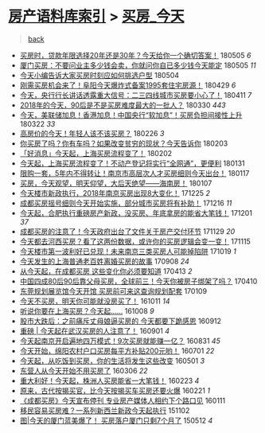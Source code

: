 [房产语料库索引](../../README.md)  > [买房_今天](买房_今天.md)
====
> [back](../README.md)

- [买房时，贷款年限选择20年还是30年？今天给你一个确切答案！](http://jkwz.applinzi.com/ittc/7099627239509591046.html#%E4%B9%B0%E6%88%BF%E6%97%B6%EF%BC%8C%E8%B4%B7%E6%AC%BE%E5%B9%B4%E9%99%90%E9%80%89%E6%8B%A920%E5%B9%B4%E8%BF%98%E6%98%AF30%E5%B9%B4%EF%BC%9F%E4%BB%8A%E5%A4%A9%E7%BB%99%E4%BD%A0%E4%B8%80%E4%B8%AA%E7%A1%AE%E5%88%87%E7%AD%94%E6%A1%88%EF%BC%81) 180505 *6* 
- [厦门买房：不要问业主多少钱会卖，你就问你自已多少钱今天能定](http://jkwz.applinzi.com/ittc/7099548937520415754.html#%E5%8E%A6%E9%97%A8%E4%B9%B0%E6%88%BF%EF%BC%9A%E4%B8%8D%E8%A6%81%E9%97%AE%E4%B8%9A%E4%B8%BB%E5%A4%9A%E5%B0%91%E9%92%B1%E4%BC%9A%E5%8D%96%EF%BC%8C%E4%BD%A0%E5%B0%B1%E9%97%AE%E4%BD%A0%E8%87%AA%E5%B7%B2%E5%A4%9A%E5%B0%91%E9%92%B1%E4%BB%8A%E5%A4%A9%E8%83%BD%E5%AE%9A) 180505 *11* 
- [今天小编告诉大家买房时刻应如何挑选户型](http://jkwz.applinzi.com/ittc/7099365828896228359.html#%E4%BB%8A%E5%A4%A9%E5%B0%8F%E7%BC%96%E5%91%8A%E8%AF%89%E5%A4%A7%E5%AE%B6%E4%B9%B0%E6%88%BF%E6%97%B6%E5%88%BB%E5%BA%94%E5%A6%82%E4%BD%95%E6%8C%91%E9%80%89%E6%88%B7%E5%9E%8B) 180504  
- [刚需买房机会来了！阜阳今天爆炸式备案1995套住宅房源！](http://jkwz.applinzi.com/ittc/7097528505556550667.html#%E5%88%9A%E9%9C%80%E4%B9%B0%E6%88%BF%E6%9C%BA%E4%BC%9A%E6%9D%A5%E4%BA%86%EF%BC%81%E9%98%9C%E9%98%B3%E4%BB%8A%E5%A4%A9%E7%88%86%E7%82%B8%E5%BC%8F%E5%A4%87%E6%A1%881995%E5%A5%97%E4%BD%8F%E5%AE%85%E6%88%BF%E6%BA%90%EF%BC%81) 180429 *6* 
- [今天，央行行长讲话透露重大信号：二三四线城市买房要小心了！](http://jkwz.applinzi.com/ittc/7090840304179741706.html#%E4%BB%8A%E5%A4%A9%EF%BC%8C%E5%A4%AE%E8%A1%8C%E8%A1%8C%E9%95%BF%E8%AE%B2%E8%AF%9D%E9%80%8F%E9%9C%B2%E9%87%8D%E5%A4%A7%E4%BF%A1%E5%8F%B7%EF%BC%9A%E4%BA%8C%E4%B8%89%E5%9B%9B%E7%BA%BF%E5%9F%8E%E5%B8%82%E4%B9%B0%E6%88%BF%E8%A6%81%E5%B0%8F%E5%BF%83%E4%BA%86%EF%BC%81) 180411 *7* 
- [2018年的今天，90后是不是买房难度最大的一批人？](http://jkwz.applinzi.com/ittc/7086282921914926090.html#2018%E5%B9%B4%E7%9A%84%E4%BB%8A%E5%A4%A9%EF%BC%8C90%E5%90%8E%E6%98%AF%E4%B8%8D%E6%98%AF%E4%B9%B0%E6%88%BF%E9%9A%BE%E5%BA%A6%E6%9C%80%E5%A4%A7%E7%9A%84%E4%B8%80%E6%89%B9%E4%BA%BA%EF%BC%9F) 180330 *443* 
- [今天，美联储加息！香港加息！中国央行“软加息”！买房负担间接性上升](http://jkwz.applinzi.com/ittc/7083422998772319243.html#%E4%BB%8A%E5%A4%A9%EF%BC%8C%E7%BE%8E%E8%81%94%E5%82%A8%E5%8A%A0%E6%81%AF%EF%BC%81%E9%A6%99%E6%B8%AF%E5%8A%A0%E6%81%AF%EF%BC%81%E4%B8%AD%E5%9B%BD%E5%A4%AE%E8%A1%8C%E2%80%9C%E8%BD%AF%E5%8A%A0%E6%81%AF%E2%80%9D%EF%BC%81%E4%B9%B0%E6%88%BF%E8%B4%9F%E6%8B%85%E9%97%B4%E6%8E%A5%E6%80%A7%E4%B8%8A%E5%8D%87) 180322 *33* 
- [高房价的今天！年轻人该不该买房？](http://jkwz.applinzi.com/ittc/7074451133685040135.html#%E9%AB%98%E6%88%BF%E4%BB%B7%E7%9A%84%E4%BB%8A%E5%A4%A9%EF%BC%81%E5%B9%B4%E8%BD%BB%E4%BA%BA%E8%AF%A5%E4%B8%8D%E8%AF%A5%E4%B9%B0%E6%88%BF%EF%BC%9F) 180226 *3* 
- [你买房了吗？你有车吗？如果改变贫穷的现状？今天告诉你](http://jkwz.applinzi.com/ittc/7065647856075932679.html#%E4%BD%A0%E4%B9%B0%E6%88%BF%E4%BA%86%E5%90%97%EF%BC%9F%E4%BD%A0%E6%9C%89%E8%BD%A6%E5%90%97%EF%BC%9F%E5%A6%82%E6%9E%9C%E6%94%B9%E5%8F%98%E8%B4%AB%E7%A9%B7%E7%9A%84%E7%8E%B0%E7%8A%B6%EF%BC%9F%E4%BB%8A%E5%A4%A9%E5%91%8A%E8%AF%89%E4%BD%A0) 180203  
- [「好消息」今天起，上海买房流程变了！](http://jkwz.applinzi.com/ittc/7065399581909451793.html#%E3%80%8C%E5%A5%BD%E6%B6%88%E6%81%AF%E3%80%8D%E4%BB%8A%E5%A4%A9%E8%B5%B7%EF%BC%8C%E4%B8%8A%E6%B5%B7%E4%B9%B0%E6%88%BF%E6%B5%81%E7%A8%8B%E5%8F%98%E4%BA%86%EF%BC%81) 180202  
- [今天起，上海买房流程变了！不动产登记将实行“全网通”，更便利](http://jkwz.applinzi.com/ittc/7064880711347995665.html#%E4%BB%8A%E5%A4%A9%E8%B5%B7%EF%BC%8C%E4%B8%8A%E6%B5%B7%E4%B9%B0%E6%88%BF%E6%B5%81%E7%A8%8B%E5%8F%98%E4%BA%86%EF%BC%81%E4%B8%8D%E5%8A%A8%E4%BA%A7%E7%99%BB%E8%AE%B0%E5%B0%86%E5%AE%9E%E8%A1%8C%E2%80%9C%E5%85%A8%E7%BD%91%E9%80%9A%E2%80%9D%EF%BC%8C%E6%9B%B4%E4%BE%BF%E5%88%A9) 180131  
- [限购一套，5年内不得转让！南京市高层次人才买房细则今天出台！](http://jkwz.applinzi.com/ittc/7059512159468258310.html#%E9%99%90%E8%B4%AD%E4%B8%80%E5%A5%97%EF%BC%8C5%E5%B9%B4%E5%86%85%E4%B8%8D%E5%BE%97%E8%BD%AC%E8%AE%A9%EF%BC%81%E5%8D%97%E4%BA%AC%E5%B8%82%E9%AB%98%E5%B1%82%E6%AC%A1%E4%BA%BA%E6%89%8D%E4%B9%B0%E6%88%BF%E7%BB%86%E5%88%99%E4%BB%8A%E5%A4%A9%E5%87%BA%E5%8F%B0%EF%BC%81) 180117  
- [买房，今天观望，明天仰望，大后天绝望——海南房！](http://jkwz.applinzi.com/ittc/7055763718980240400.html#%E4%B9%B0%E6%88%BF%EF%BC%8C%E4%BB%8A%E5%A4%A9%E8%A7%82%E6%9C%9B%EF%BC%8C%E6%98%8E%E5%A4%A9%E4%BB%B0%E6%9C%9B%EF%BC%8C%E5%A4%A7%E5%90%8E%E5%A4%A9%E7%BB%9D%E6%9C%9B%E2%80%94%E2%80%94%E6%B5%B7%E5%8D%97%E6%88%BF%EF%BC%81) 180107  
- [今天楼市新政执行，2018年南京买房出现8大变化！](http://jkwz.applinzi.com/ittc/7051101615795209232.html#%E4%BB%8A%E5%A4%A9%E6%A5%BC%E5%B8%82%E6%96%B0%E6%94%BF%E6%89%A7%E8%A1%8C%EF%BC%8C2018%E5%B9%B4%E5%8D%97%E4%BA%AC%E4%B9%B0%E6%88%BF%E5%87%BA%E7%8E%B08%E5%A4%A7%E5%8F%98%E5%8C%96%EF%BC%81) 171225 *2* 
- [成都买房摇号细则今天开始实施，部分城市买房将有补助！](http://jkwz.applinzi.com/ittc/7047597779642221584.html#%E6%88%90%E9%83%BD%E4%B9%B0%E6%88%BF%E6%91%87%E5%8F%B7%E7%BB%86%E5%88%99%E4%BB%8A%E5%A4%A9%E5%BC%80%E5%A7%8B%E5%AE%9E%E6%96%BD%EF%BC%8C%E9%83%A8%E5%88%86%E5%9F%8E%E5%B8%82%E4%B9%B0%E6%88%BF%E5%B0%86%E6%9C%89%E8%A1%A5%E5%8A%A9%EF%BC%81) 171216 *11* 
- [今天起，合肥执行重磅房产新政，没买房、年底拿房的能省大笔钱！](http://jkwz.applinzi.com/ittc/7042054749803774993.html#%E4%BB%8A%E5%A4%A9%E8%B5%B7%EF%BC%8C%E5%90%88%E8%82%A5%E6%89%A7%E8%A1%8C%E9%87%8D%E7%A3%85%E6%88%BF%E4%BA%A7%E6%96%B0%E6%94%BF%EF%BC%8C%E6%B2%A1%E4%B9%B0%E6%88%BF%E3%80%81%E5%B9%B4%E5%BA%95%E6%8B%BF%E6%88%BF%E7%9A%84%E8%83%BD%E7%9C%81%E5%A4%A7%E7%AC%94%E9%92%B1%EF%BC%81) 171201 *37* 
- [成都买房的注意了！今天政府出台了文件关于房产交付环节](http://jkwz.applinzi.com/ittc/7041485902830896145.html#%E6%88%90%E9%83%BD%E4%B9%B0%E6%88%BF%E7%9A%84%E6%B3%A8%E6%84%8F%E4%BA%86%EF%BC%81%E4%BB%8A%E5%A4%A9%E6%94%BF%E5%BA%9C%E5%87%BA%E5%8F%B0%E4%BA%86%E6%96%87%E4%BB%B6%E5%85%B3%E4%BA%8E%E6%88%BF%E4%BA%A7%E4%BA%A4%E4%BB%98%E7%8E%AF%E8%8A%82) 171129 *20* 
- [今天都去河西买房？看了这两份数据，或许你的买房逻辑会变一变！](http://jkwz.applinzi.com/ittc/7036131225679430673.html#%E4%BB%8A%E5%A4%A9%E9%83%BD%E5%8E%BB%E6%B2%B3%E8%A5%BF%E4%B9%B0%E6%88%BF%EF%BC%9F%E7%9C%8B%E4%BA%86%E8%BF%99%E4%B8%A4%E4%BB%BD%E6%95%B0%E6%8D%AE%EF%BC%8C%E6%88%96%E8%AE%B8%E4%BD%A0%E7%9A%84%E4%B9%B0%E6%88%BF%E9%80%BB%E8%BE%91%E4%BC%9A%E5%8F%98%E4%B8%80%E5%8F%98%EF%BC%81) 171115  
- [今天楼市第一波利好已兑现！未来南京三类买房人可能掉陷阱](http://jkwz.applinzi.com/ittc/7026196697133351953.html#%E4%BB%8A%E5%A4%A9%E6%A5%BC%E5%B8%82%E7%AC%AC%E4%B8%80%E6%B3%A2%E5%88%A9%E5%A5%BD%E5%B7%B2%E5%85%91%E7%8E%B0%EF%BC%81%E6%9C%AA%E6%9D%A5%E5%8D%97%E4%BA%AC%E4%B8%89%E7%B1%BB%E4%B9%B0%E6%88%BF%E4%BA%BA%E5%8F%AF%E8%83%BD%E6%8E%89%E9%99%B7%E9%98%B1) 171019 *1* 
- [今天发生的上海普通老百姓离婚买房的故事](http://jkwz.applinzi.com/ittc/7011038609820615697.html#%E4%BB%8A%E5%A4%A9%E5%8F%91%E7%94%9F%E7%9A%84%E4%B8%8A%E6%B5%B7%E6%99%AE%E9%80%9A%E8%80%81%E7%99%BE%E5%A7%93%E7%A6%BB%E5%A9%9A%E4%B9%B0%E6%88%BF%E7%9A%84%E6%95%85%E4%BA%8B) 170908 *24* 
- [从今天起，在成都买房 这些变化你必须要知道](http://jkwz.applinzi.com/ittc/6955946883980723205.html#%E4%BB%8E%E4%BB%8A%E5%A4%A9%E8%B5%B7%EF%BC%8C%E5%9C%A8%E6%88%90%E9%83%BD%E4%B9%B0%E6%88%BF+%E8%BF%99%E4%BA%9B%E5%8F%98%E5%8C%96%E4%BD%A0%E5%BF%85%E9%A1%BB%E8%A6%81%E7%9F%A5%E9%81%93) 170413 *2* 
- [中国四成80后90后靠父母买房，全球前三！今天你被房子绑架了吗？](http://jkwz.applinzi.com/ittc/6954975941427201028.html#%E4%B8%AD%E5%9B%BD%E5%9B%9B%E6%88%9080%E5%90%8E90%E5%90%8E%E9%9D%A0%E7%88%B6%E6%AF%8D%E4%B9%B0%E6%88%BF%EF%BC%8C%E5%85%A8%E7%90%83%E5%89%8D%E4%B8%89%EF%BC%81%E4%BB%8A%E5%A4%A9%E4%BD%A0%E8%A2%AB%E6%88%BF%E5%AD%90%E7%BB%91%E6%9E%B6%E4%BA%86%E5%90%97%EF%BC%9F) 170410  
- [东莞规划展览馆今天开馆 买房前可来这查询规划配套](http://jkwz.applinzi.com/ittc/6921063298266301444.html#%E4%B8%9C%E8%8E%9E%E8%A7%84%E5%88%92%E5%B1%95%E8%A7%88%E9%A6%86%E4%BB%8A%E5%A4%A9%E5%BC%80%E9%A6%86+%E4%B9%B0%E6%88%BF%E5%89%8D%E5%8F%AF%E6%9D%A5%E8%BF%99%E6%9F%A5%E8%AF%A2%E8%A7%84%E5%88%92%E9%85%8D%E5%A5%97) 170109  
- [今天不买房，明天你可能就没房买了！](http://jkwz.applinzi.com/ittc/6887709794995012613.html#%E4%BB%8A%E5%A4%A9%E4%B8%8D%E4%B9%B0%E6%88%BF%EF%BC%8C%E6%98%8E%E5%A4%A9%E4%BD%A0%E5%8F%AF%E8%83%BD%E5%B0%B1%E6%B2%A1%E6%88%BF%E4%B9%B0%E4%BA%86%EF%BC%81) 161011 *14* 
- [听说你要在上海买房？今天起......](http://jkwz.applinzi.com/ittc/6886746298815874053.html#%E5%90%AC%E8%AF%B4%E4%BD%A0%E8%A6%81%E5%9C%A8%E4%B8%8A%E6%B5%B7%E4%B9%B0%E6%88%BF%EF%BC%9F%E4%BB%8A%E5%A4%A9%E8%B5%B7......) 161008 *9* 
- [股市大跌后：之前痛斥丈母娘逼买房的 今天都要下跪感恩](http://jkwz.applinzi.com/ittc/6877062779407696901.html#%E8%82%A1%E5%B8%82%E5%A4%A7%E8%B7%8C%E5%90%8E%EF%BC%9A%E4%B9%8B%E5%89%8D%E7%97%9B%E6%96%A5%E4%B8%88%E6%AF%8D%E5%A8%98%E9%80%BC%E4%B9%B0%E6%88%BF%E7%9A%84+%E4%BB%8A%E5%A4%A9%E9%83%BD%E8%A6%81%E4%B8%8B%E8%B7%AA%E6%84%9F%E6%81%A9) 160912  
- [重磅  | 今天起在武汉买房的人注意了！](http://jkwz.applinzi.com/ittc/6872829782651307012.html#%E9%87%8D%E7%A3%85++%7C+%E4%BB%8A%E5%A4%A9%E8%B5%B7%E5%9C%A8%E6%AD%A6%E6%B1%89%E4%B9%B0%E6%88%BF%E7%9A%84%E4%BA%BA%E6%B3%A8%E6%84%8F%E4%BA%86%EF%BC%81) 160901 *4* 
- [今天起南京开启遍地四万模式！9次买房就能赚一亿？](http://jkwz.applinzi.com/ittc/6872451634143167493.html#%E4%BB%8A%E5%A4%A9%E8%B5%B7%E5%8D%97%E4%BA%AC%E5%BC%80%E5%90%AF%E9%81%8D%E5%9C%B0%E5%9B%9B%E4%B8%87%E6%A8%A1%E5%BC%8F%EF%BC%819%E6%AC%A1%E4%B9%B0%E6%88%BF%E5%B0%B1%E8%83%BD%E8%B5%9A%E4%B8%80%E4%BA%BF%EF%BC%9F) 160831 *45* 
- [今天开始，绵阳农村户口买房每平方补贴200元哟！](http://jkwz.applinzi.com/ittc/6849991511294608389.html#%E4%BB%8A%E5%A4%A9%E5%BC%80%E5%A7%8B%EF%BC%8C%E7%BB%B5%E9%98%B3%E5%86%9C%E6%9D%91%E6%88%B7%E5%8F%A3%E4%B9%B0%E6%88%BF%E6%AF%8F%E5%B9%B3%E6%96%B9%E8%A1%A5%E8%B4%B4200%E5%85%83%E5%93%9F%EF%BC%81) 160701 *22* 
- [今天起，从吃饭到买房，你的生活将发生这些改变](http://jkwz.applinzi.com/ittc/6827340212677903364.html#%E4%BB%8A%E5%A4%A9%E8%B5%B7%EF%BC%8C%E4%BB%8E%E5%90%83%E9%A5%AD%E5%88%B0%E4%B9%B0%E6%88%BF%EF%BC%8C%E4%BD%A0%E7%9A%84%E7%94%9F%E6%B4%BB%E5%B0%86%E5%8F%91%E7%94%9F%E8%BF%99%E4%BA%9B%E6%94%B9%E5%8F%98) 160501 *3* 
- [东营人从今天开始不用买房了](http://jkwz.applinzi.com/ittc/6806601547089708037.html#%E4%B8%9C%E8%90%A5%E4%BA%BA%E4%BB%8E%E4%BB%8A%E5%A4%A9%E5%BC%80%E5%A7%8B%E4%B8%8D%E7%94%A8%E4%B9%B0%E6%88%BF%E4%BA%86) 160306 *22* 
- [重大利好！今天起，株洲人买房能省一大笔钱！](http://jkwz.applinzi.com/ittc/6801938594805580804.html#%E9%87%8D%E5%A4%A7%E5%88%A9%E5%A5%BD%EF%BC%81%E4%BB%8A%E5%A4%A9%E8%B5%B7%EF%BC%8C%E6%A0%AA%E6%B4%B2%E4%BA%BA%E4%B9%B0%E6%88%BF%E8%83%BD%E7%9C%81%E4%B8%80%E5%A4%A7%E7%AC%94%E9%92%B1%EF%BC%81) 160223 *4* 
- [原来，古代按揭买官，比今天按揭买车买房还要火爆](http://jkwz.applinzi.com/ittc/6801311969512522756.html#%E5%8E%9F%E6%9D%A5%EF%BC%8C%E5%8F%A4%E4%BB%A3%E6%8C%89%E6%8F%AD%E4%B9%B0%E5%AE%98%EF%BC%8C%E6%AF%94%E4%BB%8A%E5%A4%A9%E6%8C%89%E6%8F%AD%E4%B9%B0%E8%BD%A6%E4%B9%B0%E6%88%BF%E8%BF%98%E8%A6%81%E7%81%AB%E7%88%86) 160221 *1* 
- [《成都买房》今天宣布停刊 专业房产媒体人相约下个路口见](http://jkwz.applinzi.com/ittc/6786129173152269317.html#%E3%80%8A%E6%88%90%E9%83%BD%E4%B9%B0%E6%88%BF%E3%80%8B%E4%BB%8A%E5%A4%A9%E5%AE%A3%E5%B8%83%E5%81%9C%E5%88%8A+%E4%B8%93%E4%B8%9A%E6%88%BF%E4%BA%A7%E5%AA%92%E4%BD%93%E4%BA%BA%E7%9B%B8%E7%BA%A6%E4%B8%8B%E4%B8%AA%E8%B7%AF%E5%8F%A3%E8%A7%81) 160111  
- [移民容易买房难？一系列新西兰新政今天起执行](http://jkwz.applinzi.com/ittc/6760018214978028548.html#%E7%A7%BB%E6%B0%91%E5%AE%B9%E6%98%93%E4%B9%B0%E6%88%BF%E9%9A%BE%EF%BC%9F%E4%B8%80%E7%B3%BB%E5%88%97%E6%96%B0%E8%A5%BF%E5%85%B0%E6%96%B0%E6%94%BF%E4%BB%8A%E5%A4%A9%E8%B5%B7%E6%89%A7%E8%A1%8C) 151102  
- [图|今天的厦门蓝美爆了！ 买房落户厦门只剩7个月了](http://jkwz.applinzi.com/ittc/547650611406083644.html#%E5%9B%BE%7C%E4%BB%8A%E5%A4%A9%E7%9A%84%E5%8E%A6%E9%97%A8%E8%93%9D%E7%BE%8E%E7%88%86%E4%BA%86%EF%BC%81+%E4%B9%B0%E6%88%BF%E8%90%BD%E6%88%B7%E5%8E%A6%E9%97%A8%E5%8F%AA%E5%89%A97%E4%B8%AA%E6%9C%88%E4%BA%86) 150512 *4* 
